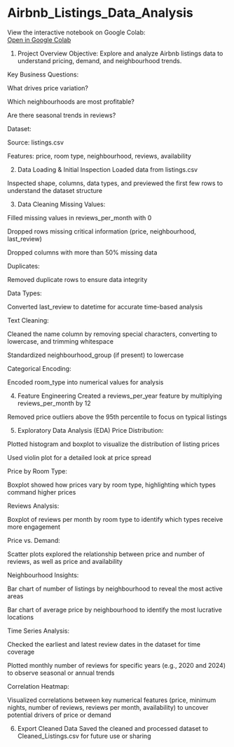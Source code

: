 # Airbnb_Listings_Data_Analysis

View the interactive notebook on Google Colab:  
[Open in Google Colab](https://colab.research.google.com/drive/1Hi8XXk1GVdXN4R78jDY3f2KZgaQLjjQz?usp=sharing)

1. Project Overview
Objective:
Explore and analyze Airbnb listings data to understand pricing, demand, and neighbourhood trends.

Key Business Questions:

What drives price variation?

Which neighbourhoods are most profitable?

Are there seasonal trends in reviews?

Dataset:

Source: listings.csv

Features: price, room type, neighbourhood, reviews, availability

2. Data Loading & Initial Inspection
Loaded data from listings.csv

Inspected shape, columns, data types, and previewed the first few rows to understand the dataset structure

3. Data Cleaning
Missing Values:

Filled missing values in reviews_per_month with 0

Dropped rows missing critical information (price, neighbourhood, last_review)

Dropped columns with more than 50% missing data

Duplicates:

Removed duplicate rows to ensure data integrity

Data Types:

Converted last_review to datetime for accurate time-based analysis

Text Cleaning:

Cleaned the name column by removing special characters, converting to lowercase, and trimming whitespace

Standardized neighbourhood_group (if present) to lowercase

Categorical Encoding:

Encoded room_type into numerical values for analysis

4. Feature Engineering
Created a reviews_per_year feature by multiplying reviews_per_month by 12

Removed price outliers above the 95th percentile to focus on typical listings

5. Exploratory Data Analysis (EDA)
Price Distribution:

Plotted histogram and boxplot to visualize the distribution of listing prices

Used violin plot for a detailed look at price spread

Price by Room Type:

Boxplot showed how prices vary by room type, highlighting which types command higher prices

Reviews Analysis:

Boxplot of reviews per month by room type to identify which types receive more engagement

Price vs. Demand:

Scatter plots explored the relationship between price and number of reviews, as well as price and availability

Neighbourhood Insights:

Bar chart of number of listings by neighbourhood to reveal the most active areas

Bar chart of average price by neighbourhood to identify the most lucrative locations

Time Series Analysis:

Checked the earliest and latest review dates in the dataset for time coverage

Plotted monthly number of reviews for specific years (e.g., 2020 and 2024) to observe seasonal or annual trends

Correlation Heatmap:

Visualized correlations between key numerical features (price, minimum nights, number of reviews, reviews per month, availability) to uncover potential drivers of price or demand

6. Export Cleaned Data
Saved the cleaned and processed dataset to Cleaned_Listings.csv for future use or sharing
